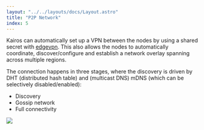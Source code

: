 ```yaml
---
layout: "../../layouts/docs/Layout.astro"
title: "P2P Network"
index: 5
---
```


Kairos can automatically set up a VPN between the nodes by using a shared secret with [edgevpn](https://github.com/mudler/edgevpn). This also allows the nodes to automatically coordinate, discover/configure and establish a network overlay spanning across multiple regions.

The connection happens in three stages, where the discovery is driven by DHT (distributed hash table) and (multicast DNS) mDNS (which can be selectively disabled/enabled):

- Discovery
- Gossip network
- Full connectivity

![](https://mudler.github.io/edgevpn/docs/concepts/architecture/edevpn_bootstrap_hu8e61a09dccbf3a67bf1fc604ae4924fd_64246_1200x550_fit_catmullrom_3.png)
